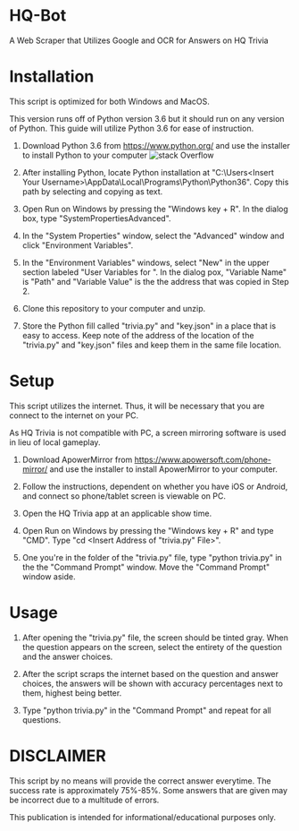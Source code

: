 # HQ-Bot
A Web Scraper that Utilizes Google and OCR for Answers on HQ Trivia

# Installation
This script is optimized for both Windows and MacOS.

This version runs off of Python version 3.6 but it should run on any version of Python. This guide will utilize Python 3.6 for ease of instruction.

1.  Download Python 3.6 from https://www.python.org/ and use the installer to install Python to your computer
    ![stack Overflow](HQ-Bots/Pictures/Step_1.png) 
2. After installing Python, locate Python installation at "C:\Users\<Insert Your Username>\AppData\Local\Programs\Python\Python36". Copy this path by selecting and copying as text.

3. Open Run on Windows by pressing the "Windows key + R". In the dialog box, type "SystemPropertiesAdvanced".

4. In the "System Properties" window, select the "Advanced" window and click "Environment Variables".

5. In the "Environment Variables" windows, select "New" in the upper section labeled "User Variables for <Insert Your Username>". In the dialog pox, "Variable Name" is "Path" and "Variable Value" is the the address that was copied in Step 2.

6. Clone this repository to your computer and unzip.

7. Store the Python fill called "trivia.py" and "key.json" in a place that is easy to access. Keep note of the address of the location of the "trivia.py" and "key.json" files and keep them in the same file location.

# Setup
This script utilizes the internet. Thus, it will be necessary that you are connect to the internet on your PC.

As HQ Trivia is not compatible with PC, a screen mirroring software is used in lieu of local gameplay.

1.  Download ApowerMirror from https://www.apowersoft.com/phone-mirror/ and use the installer to install ApowerMirror to your computer.

2. Follow the instructions, dependent on whether you have iOS or Android, and connect so phone/tablet screen is viewable on PC.

3. Open the HQ Trivia app at an applicable show time.

4. Open Run on Windows by pressing the "Windows key + R" and type "CMD". Type "cd <Insert Address of "trivia.py" File>".

5. One you're in the folder of the "trivia.py" file, type "python trivia.py" in the the "Command Prompt" window. Move the "Command Prompt" window aside.

# Usage
1. After opening the "trivia.py" file, the screen should be tinted gray. When the question appears on the screen, select the entirety of the question and the answer choices.

2. After the script scraps the internet based on the question and answer choices, the answers will be shown with accuracy percentages next to them, highest being better.

3. Type "python trivia.py" in the "Command Prompt" and repeat for all questions.

# DISCLAIMER
This script by no means will provide the correct answer everytime. The success rate is approximately 75%-85%. Some answers that are given may be incorrect due to a multitude of errors.

This publication is intended for informational/educational purposes only.

